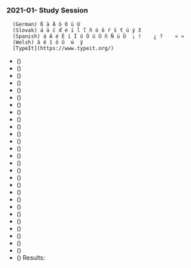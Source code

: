 ### 2021-01- Study Session
      (German) ß ä Ä ö Ö ü Ü  
      (Slovak) á ä č ď é í ĺ ľ ň ó ô ŕ š ť ú ý ž
      (Spanish) á Á é É í Í ó Ó ú Ú ñ Ñ ü Ü  ¡ !    ¿ ?    « »
      (Welsh) â ê î ô û  ŵ  ŷ
      [TypeIt](https://www.typeit.org/)
* ()
* ()
* ()
* ()
* ()
* ()
* ()
* ()
* ()
* ()
* ()
* ()
* ()
* ()
* ()
* ()
* ()
* ()
* ()
* ()
* ()
* ()
* ()
* ()
* ()
* ()
* ()
* ()
Results: 
